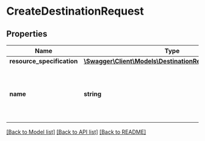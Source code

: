 # CreateDestinationRequest

## Properties
Name | Type | Description | Notes
------------ | ------------- | ------------- | -------------
**resource_specification** | [**\Swagger\Client\Models\DestinationResourceSpecification**](DestinationResourceSpecification.md) |  | 
**name** | **string** | A developer-defined name to help identify this destination. | 

[[Back to Model list]](../../README.md#documentation-for-models) [[Back to API list]](../../README.md#documentation-for-api-endpoints) [[Back to README]](../../README.md)

